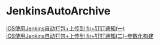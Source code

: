 # JenkinsAutoArchive
[iOS使用Jenkins自动打包+上传到 fir+钉钉通知(一)](https://blog.csdn.net/gezhendenule/article/details/128402423) <br>
[iOS使用Jenkins自动打包+上传到 fir+钉钉通知(二)-参数化构建](https://blog.csdn.net/gezhendenule/article/details/128500345)
